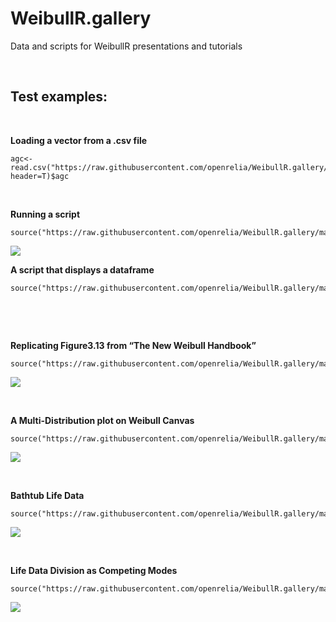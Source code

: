 WeibullR.gallery
================

Data and scripts for WeibullR presentations and tutorials

 

Test examples:
--------------

 

**Loading a vector from a .csv file**

~~~~~~~~~~~~~~~~~~~~~~~~~~~~~~~~~~~~~~~~~~~~~~~~~~~~~~~~~~~~~~~~~~~~~~~~~~~~~~~~
agc<-read.csv("https://raw.githubusercontent.com/openrelia/WeibullR.gallery/master/data/acid_gas_compressor.csv", header=T)$agc
~~~~~~~~~~~~~~~~~~~~~~~~~~~~~~~~~~~~~~~~~~~~~~~~~~~~~~~~~~~~~~~~~~~~~~~~~~~~~~~~

 

**Running a script**

~~~~~~~~~~~~~~~~~~~~~~~~~~~~~~~~~~~~~~~~~~~~~~~~~~~~~~~~~~~~~~~~~~~~~~~~~~~~~~~~
source("https://raw.githubusercontent.com/openrelia/WeibullR.gallery/master/scripts/contour_challenge.r")
~~~~~~~~~~~~~~~~~~~~~~~~~~~~~~~~~~~~~~~~~~~~~~~~~~~~~~~~~~~~~~~~~~~~~~~~~~~~~~~~

![](https://raw.githubusercontent.com/openrelia/WeibullR.gallery/master/images/contour_challenge.jpg)

**A script that displays a dataframe**

~~~~~~~~~~~~~~~~~~~~~~~~~~~~~~~~~~~~~~~~~~~~~~~~~~~~~~~~~~~~~~~~~~~~~~~~~~~~~~~~
source("https://raw.githubusercontent.com/openrelia/WeibullR.gallery/master/scripts/manipulate_contour_challenge.r")
~~~~~~~~~~~~~~~~~~~~~~~~~~~~~~~~~~~~~~~~~~~~~~~~~~~~~~~~~~~~~~~~~~~~~~~~~~~~~~~~

 

 

**Replicating Figure3.13 from “The New Weibull Handbook”**

~~~~~~~~~~~~~~~~~~~~~~~~~~~~~~~~~~~~~~~~~~~~~~~~~~~~~~~~~~~~~~~~~~~~~~~~~~~~~~~~
source("https://raw.githubusercontent.com/openrelia/WeibullR.gallery/master/scripts/F3.13ln.r")
~~~~~~~~~~~~~~~~~~~~~~~~~~~~~~~~~~~~~~~~~~~~~~~~~~~~~~~~~~~~~~~~~~~~~~~~~~~~~~~~

![](https://raw.githubusercontent.com/openrelia/WeibullR.gallery/master/images/Figure3.13.jpg)

 

**A Multi-Distribution plot on Weibull Canvas**

~~~~~~~~~~~~~~~~~~~~~~~~~~~~~~~~~~~~~~~~~~~~~~~~~~~~~~~~~~~~~~~~~~~~~~~~~~~~~~~~
source("https://raw.githubusercontent.com/openrelia/WeibullR.gallery/master/scripts/F3.13multi.r")
~~~~~~~~~~~~~~~~~~~~~~~~~~~~~~~~~~~~~~~~~~~~~~~~~~~~~~~~~~~~~~~~~~~~~~~~~~~~~~~~

![](https://raw.githubusercontent.com/openrelia/WeibullR.gallery/master/images/Figure3.13multi.jpg)

 

**Bathtub Life Data**

~~~~~~~~~~~~~~~~~~~~~~~~~~~~~~~~~~~~~~~~~~~~~~~~~~~~~~~~~~~~~~~~~~~~~~~~~~~~~~~~
source("https://raw.githubusercontent.com/openrelia/WeibullR.gallery/master/scripts/bathtub_life.r")
~~~~~~~~~~~~~~~~~~~~~~~~~~~~~~~~~~~~~~~~~~~~~~~~~~~~~~~~~~~~~~~~~~~~~~~~~~~~~~~~

![](https://raw.githubusercontent.com/openrelia/WeibullR.gallery/master/images/bathtub_life.jpg)

 

**Life Data Division as Competing Modes**

~~~~~~~~~~~~~~~~~~~~~~~~~~~~~~~~~~~~~~~~~~~~~~~~~~~~~~~~~~~~~~~~~~~~~~~~~~~~~~~~
source("https://raw.githubusercontent.com/openrelia/WeibullR.gallery/master/scripts/competing_modes.r")
~~~~~~~~~~~~~~~~~~~~~~~~~~~~~~~~~~~~~~~~~~~~~~~~~~~~~~~~~~~~~~~~~~~~~~~~~~~~~~~~

![](https://raw.githubusercontent.com/openrelia/WeibullR.gallery/master/images/competing_modes.jpg)
